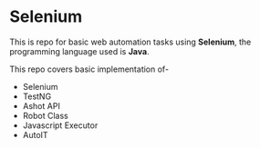 # Selenium

This is repo for basic web automation tasks using **Selenium**, the programming language used is **Java**.

This repo covers basic implementation of-
* Selenium
* TestNG
* Ashot API
* Robot Class
* Javascript Executor
* AutoIT
